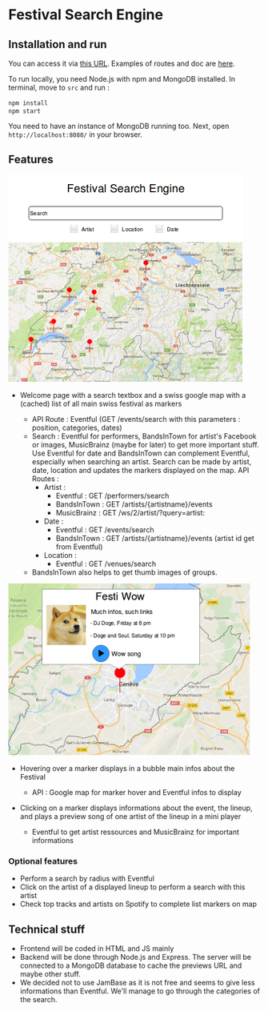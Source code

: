 # Festival Search Engine

## Installation and run
You can access it via [this URL](http://ec2-34-215-131-174.us-west-2.compute.amazonaws.com:8080). 
Examples of routes and doc are [here](http://ec2-34-215-131-174.us-west-2.compute.amazonaws.com:8080/routes).

To run locally, you need Node.js with npm and MongoDB installed. In terminal, move to `src` and run :
  ```
  npm install
  npm start
  ```
You need to have an instance of MongoDB running too.
Next, open `http://localhost:8080/` in your browser.

## Features
![Mock up](mockup/homepage.png)

- Welcome page with a search textbox and a swiss google map with a (cached) list of all main swiss festival as markers

  - API Route : Eventful (GET /events/search with this parameters : position, categories, dates)
  - Search : Eventful for performers, BandsInTown for artist's Facebook or images, MusicBrainz (maybe for later) to get more important stuff. Use Eventful for date and BandsInTown can complement Eventful, especially when searching an artist. Search can be made by artist, date, location and updates the markers displayed on the map. API Routes :
    - Artist : 
      - Eventful : GET /performers/search
      - BandsInTown : GET /artists/{artistname}/events
      - MusicBrainz : GET /ws/2/artist/?query=artist:<artist>
    - Date :
      - Eventful : GET /events/search
      - BandsInTown : GET /artists/{artistname}/events (artist id get from Eventful)
    - Location : 
      - Eventful : GET /venues/search
  - BandsInTown also helps to get thumb images of groups.

![bubble](mockup/bubble.png)

- Hovering over a marker displays in a bubble main infos about the Festival

  - API : Google map for marker hover and Eventful infos to display

- Clicking on a marker displays informations about the event, the lineup, and plays a preview song of one artist of the lineup in a mini player
  - Eventful to get artist ressources and MusicBrainz for important informations


### Optional features
- Perform a search by radius with Eventful
- Click on the artist of a displayed lineup to perform a search with this artist
- Check top tracks and artists on Spotify to complete list markers on map

## Technical stuff
- Frontend will be coded in HTML and JS mainly
- Backend will be done through Node.js and Express. The server will be connected to a MongoDB database to cache the previews URL and maybe other stuff.
- We decided not to use JamBase as it is not free and seems to give less informations than Eventful. We'll manage to go through the categories of the search.
